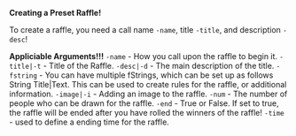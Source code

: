 __Creating a Preset Raffle!__

To create a raffle, you need a call name `-name`, title `-title`, and description `-desc`!

**Appliciable Arguments!!!**
`-name` - How you call upon the raffle to begin it.
`-title|-t` - Title of the Raffle.
`-desc|-d` - The main description of the title.
`-fstring` - You can have multiple fStrings, which can be set up as follows String Title|Text. This can be used to create rules for the raffle, or additional information.
`-image|-i` - Adding an image to the raffle.
`-num` - The number of people who can be drawn for the raffle.
`-end` - True or False. If set to true, the raffle will be ended after you have rolled the winners of the raffle!
`-time` - used to define a ending time for the raffle.